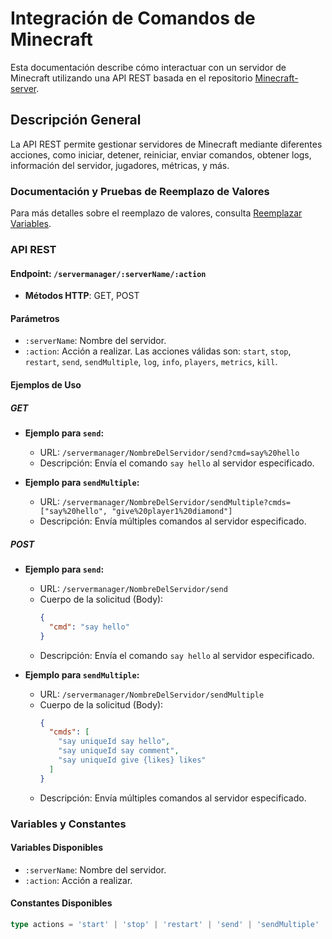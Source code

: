 # Integración de Comandos de Minecraft

Esta documentación describe cómo interactuar con un servidor de Minecraft utilizando una API REST basada en el repositorio [Minecraft-server](https://github.com/nglmercer/server-minecraft-dashboard).

## Descripción General

La API REST permite gestionar servidores de Minecraft mediante diferentes acciones, como iniciar, detener, reiniciar, enviar comandos, obtener logs, información del servidor, jugadores, métricas, y más.

### Documentación y Pruebas de Reemplazo de Valores

Para más detalles sobre el reemplazo de valores, consulta [Reemplazar Variables](/Setconfig).

### API REST

#### Endpoint: `/servermanager/:serverName/:action`

- **Métodos HTTP**: GET, POST

#### Parámetros

- `:serverName`: Nombre del servidor.
- `:action`: Acción a realizar. Las acciones válidas son: `start`, `stop`, `restart`, `send`, `sendMultiple`, `log`, `info`, `players`, `metrics`, `kill`.

#### Ejemplos de Uso

##### GET

- **Ejemplo para `send`:**
  - URL: `/servermanager/NombreDelServidor/send?cmd=say%20hello`
  - Descripción: Envía el comando `say hello` al servidor especificado.

- **Ejemplo para `sendMultiple`:**
  - URL: `/servermanager/NombreDelServidor/sendMultiple?cmds=["say%20hello", "give%20player1%20diamond"]`
  - Descripción: Envía múltiples comandos al servidor especificado.

##### POST

- **Ejemplo para `send`:**
  - URL: `/servermanager/NombreDelServidor/send`
  - Cuerpo de la solicitud (Body):
    ```json
    {
      "cmd": "say hello"
    }
    ```
  - Descripción: Envía el comando `say hello` al servidor especificado.

- **Ejemplo para `sendMultiple`:**
  - URL: `/servermanager/NombreDelServidor/sendMultiple`
  - Cuerpo de la solicitud (Body):
    ```json
    {
      "cmds": [
        "say uniqueId say hello",
        "say uniqueId say comment",
        "say uniqueId give {likes} likes"
      ]
    }
    ```
  - Descripción: Envía múltiples comandos al servidor especificado.

### Variables y Constantes

#### Variables Disponibles

- `:serverName`: Nombre del servidor.
- `:action`: Acción a realizar.

#### Constantes Disponibles

```typescript
type actions = 'start' | 'stop' | 'restart' | 'send' | 'sendMultiple' | 'log' | 'info' | 'players' | 'metrics' | 'kill';
```